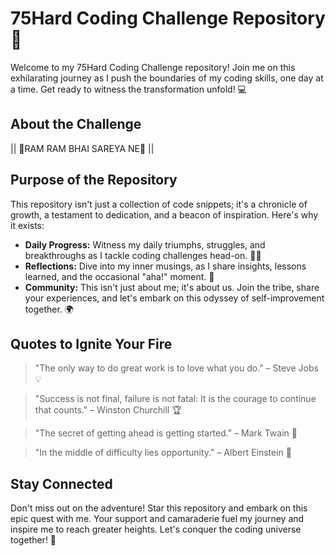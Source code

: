 # 75Hard Coding Challenge Repository 🚀

Welcome to my 75Hard Coding Challenge repository! Join me on this exhilarating journey as I push the boundaries of my coding skills, one day at a time. Get ready to witness the transformation unfold! 💻

## About the Challenge
|| 🚩RAM RAM BHAI SAREYA NE🚩 ||
## Purpose of the Repository
This repository isn't just a collection of code snippets; it's a chronicle of growth, a testament to dedication, and a beacon of inspiration. Here's why it exists:
- **Daily Progress:** Witness my daily triumphs, struggles, and breakthroughs as I tackle coding challenges head-on. 🏋️‍♂️
- **Reflections:** Dive into my inner musings, as I share insights, lessons learned, and the occasional "aha!" moment. 🤔
- **Community:** This isn't just about me; it's about us. Join the tribe, share your experiences, and let's embark on this odyssey of self-improvement together. 🌍

## Quotes to Ignite Your Fire
> "The only way to do great work is to love what you do." – Steve Jobs 💡

> "Success is not final, failure is not fatal: It is the courage to continue that counts." – Winston Churchill 🏆

> "The secret of getting ahead is getting started." – Mark Twain 🚀

> "In the middle of difficulty lies opportunity." – Albert Einstein 💪

## Stay Connected
Don't miss out on the adventure! Star this repository and embark on this epic quest with me. Your support and camaraderie fuel my journey and inspire me to reach greater heights. Let's conquer the coding universe together! 🌟
